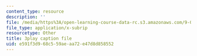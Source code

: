```yaml
---
content_type: resource
description: ''
file: /media/https%3A/open-learning-course-data-rc.s3.amazonaws.com/9-00sc-introduction-to-psychology-fall-2011/e591f3d968c559aeaa72e47d8d858552_qZdm4mpQA_8.vtt
file_type: application/x-subrip
resourcetype: Other
title: 3play caption file
uid: e591f3d9-68c5-59ae-aa72-e47d8d858552
---
```

